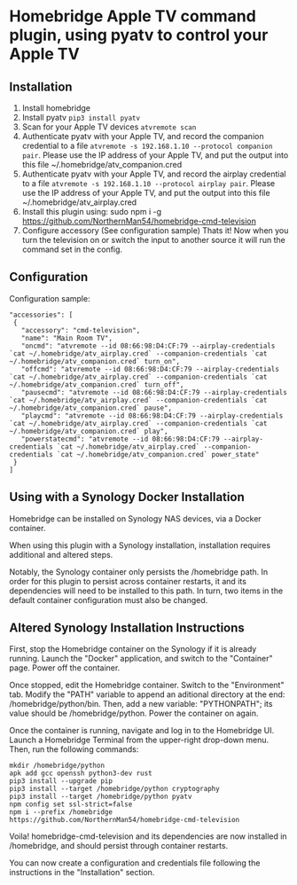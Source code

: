# Homebridge Apple TV command plugin, using pyatv to control your Apple TV


## Installation

1. Install homebridge
2. Install pyatv `pip3 install pyatv`
3. Scan for your Apple TV devices `atvremote scan`
4. Authenticate pyatv with your Apple TV, and record the companion credential to a file `atvremote -s 192.168.1.10 --protocol companion pair`.  Please use the IP address of your Apple TV, and put the output into this file ~/.homebridge/atv_companion.cred
5. Authenticate pyatv with your Apple TV, and record the airplay credential to a file `atvremote -s 192.168.1.10 --protocol airplay pair`.  Please use the IP address of your Apple TV, and put the output into this file ~/.homebridge/atv_airplay.cred
6. Install this plugin using: sudo npm i -g https://github.com/NorthernMan54/homebridge-cmd-television
7. Configure accessory (See configuration sample)
Thats it! Now when you turn the television on or switch the input to another source it will run the command set in the config.

## Configuration

Configuration sample:

 ```
"accessories": [
  {
    "accessory": "cmd-television",
    "name": "Main Room TV",
    "oncmd": "atvremote --id 08:66:98:D4:CF:79 --airplay-credentials `cat ~/.homebridge/atv_airplay.cred` --companion-credentials `cat ~/.homebridge/atv_companion.cred` turn_on",
    "offcmd": "atvremote --id 08:66:98:D4:CF:79 --airplay-credentials `cat ~/.homebridge/atv_airplay.cred` --companion-credentials `cat ~/.homebridge/atv_companion.cred` turn_off",
    "pausecmd": "atvremote --id 08:66:98:D4:CF:79 --airplay-credentials `cat ~/.homebridge/atv_airplay.cred` --companion-credentials `cat ~/.homebridge/atv_companion.cred` pause",
    "playcmd": "atvremote --id 08:66:98:D4:CF:79 --airplay-credentials `cat ~/.homebridge/atv_airplay.cred` --companion-credentials `cat ~/.homebridge/atv_companion.cred` play",
    "powerstatecmd": "atvremote --id 08:66:98:D4:CF:79 --airplay-credentials `cat ~/.homebridge/atv_airplay.cred` --companion-credentials `cat ~/.homebridge/atv_companion.cred` power_state"
  }
]
```

## Using with a Synology Docker Installation

Homebridge can be installed on Synology NAS devices, via a Docker container.

When using this plugin with a Synology installation, installation requires additional and altered steps.

Notably, the Synology container only persists the /homebridge path. In order for this plugin to persist across container restarts, it and its dependencies will need to be installed to this path. In turn, two items in the default container configuration must also be changed.


## Altered Synology Installation Instructions

First, stop the Homebridge container on the Synology if it is already running. Launch the "Docker" application, and switch to the "Container" page. Power off the container.

Once stopped, edit the Homebridge container. Switch to the "Environment" tab. Modify the "PATH" variable to append an aditional directory at the end: /homebridge/python/bin. Then, add a new variable: "PYTHONPATH"; its value should be /homebridge/python. Power the container on again.

Once the container is running, navigate and log in to the Homebridge UI. Launch a Homebridge Terminal from the upper-right drop-down menu. Then, run the following commands:

```
mkdir /homebridge/python
apk add gcc openssh python3-dev rust
pip3 install --upgrade pip
pip3 install --target /homebridge/python cryptography
pip3 install --target /homebridge/python pyatv
npm config set ssl-strict=false
npm i --prefix /homebridge https://github.com/NorthernMan54/homebridge-cmd-television
```

Voila! homebridge-cmd-television and its dependencies are now installed in /homebridge, and should persist through container restarts.

You can now create a configuration and credentials file following the instructions in the "Installation" section.
